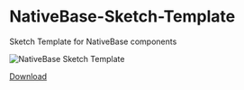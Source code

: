 # NativeBase-Sketch-Template

Sketch Template for NativeBase components

![NativeBase Sketch Template](images/example.png "NativeBase Sketch Template")

[Download](https://github.com/GeekyAnts/NativeBase-Sketch-Template/raw/master/nativebase-v1.sketch)
